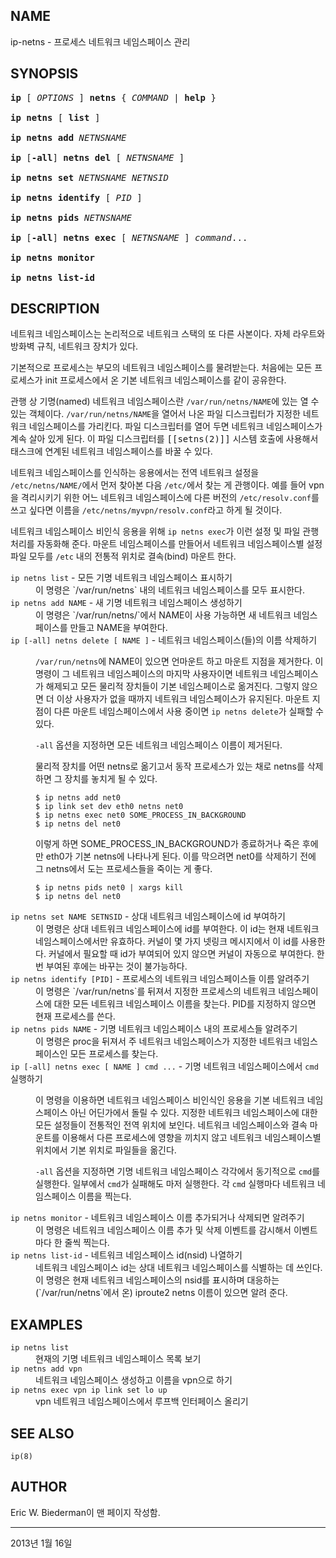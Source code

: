 ## NAME

ip-netns - 프로세스 네트워크 네임스페이스 관리

## SYNOPSIS

<pre>
<strong>ip</strong> [ <em>OPTIONS</em> ] <strong>netns</strong> { <em>COMMAND</em> | <strong>help</strong> }

<strong>ip netns</strong> [ <strong>list</strong> ]

<strong>ip netns add</strong> <em>NETNSNAME</em>

<strong>ip</strong> [<strong>-all</strong>] <strong>netns del</strong> [ <em>NETNSNAME</em> ]

<strong>ip netns set</strong> <em>NETNSNAME NETNSID</em>

<strong>ip netns identify</strong> [ <em>PID</em> ]

<strong>ip netns pids</strong> <em>NETNSNAME</em>

<strong>ip</strong> [<strong>-all</strong>] <strong>netns exec</strong> [ <em>NETNSNAME</em> ] <em>command</em>...

<strong>ip netns monitor</strong>

<strong>ip netns list-id</strong>
</pre>

## DESCRIPTION

네트워크 네임스페이스는 논리적으로 네트워크 스택의 또 다른 사본이다. 자체 라우트와 방화벽 규칙, 네트워크 장치가 있다.

기본적으로 프로세스는 부모의 네트워크 네임스페이스를 물려받는다. 처음에는 모든 프로세스가 init 프로세스에서 온 기본 네트워크 네임스페이스를 같이 공유한다.

관행 상 기명(named) 네트워크 네임스페이스란 `/var/run/netns/NAME`에 있는 열 수 있는 객체이다. `/var/run/netns/NAME`을 열어서 나온 파일 디스크립터가 지정한 네트워크 네임스페이스를 가리킨다. 파일 디스크립터를 열어 두면 네트워크 네임스페이스가 계속 살아 있게 된다. 이 파일 디스크립터를 <tt>[[setns(2)]]</tt> 시스템 호출에 사용해서 태스크에 연계된 네트워크 네임스페이스를 바꿀 수 있다.

네트워크 네임스페이스를 인식하는 응용에서는 전역 네트워크 설정을 `/etc/netns/NAME/`에서 먼저 찾아본 다음 `/etc/`에서 찾는 게 관행이다. 예를 들어 vpn을 격리시키기 위한 어느 네트워크 네임스페이스에 다른 버전의 `/etc/resolv.conf`를 쓰고 싶다면 이름을 `/etc/netns/myvpn/resolv.conf`라고 하게 될 것이다.

네트워크 네임스페이스 비인식 응용을 위해 `ip netns exec`가 이런 설정 및 파일 관행 처리를 자동화해 준다. 마운트 네임스페이스를 만들어서 네트워크 네임스페이스별 설정 파일 모두를 `/etc` 내의 전통적 위치로 결속(bind) 마운트 한다.

<dl>
<dt><code>ip netns list</code> - 모든 기명 네트워크 네임스페이스 표시하기</dt>
<dd>
이 명령은 `/var/run/netns` 내의 네트워크 네임스페이스를 모두 표시한다.
</dd>

<dt><code>ip netns add NAME</code> - 새 기명 네트워크 네임스페이스 생성하기</dt>
<dd>
이 명령은 `/var/run/netns/`에서 NAME이 사용 가능하면 새 네트워크 네임스페이스를 만들고 NAME을 부여한다.
</dd>

<dt><code>ip [-all] netns delete [ NAME ]</code> - 네트워크 네임스페이스(들)의 이름 삭제하기</dt>
<dd>

`/var/run/netns`에 NAME이 있으면 언마운트 하고 마운트 지점을 제거한다. 이 명령이 그 네트워크 네임스페이스의 마지막 사용자이면 네트워크 네임스페이스가 해제되고 모든 물리적 장치들이 기본 네임스페이스로 옮겨진다. 그렇지 않으면 더 이상 사용자가 없을 때까지 네트워크 네임스페이스가 유지된다. 마운트 지점이 다른 마운트 네임스페이스에서 사용 중이면 `ip netns delete`가 실패할 수 있다.

`-all` 옵션을 지정하면 모든 네트워크 네임스페이스 이름이 제거된다.

물리적 장치를 어떤 netns로 옮기고서 동작 프로세스가 있는 채로 netns를 삭제하면 그 장치를 놓치게 될 수 있다.

```
$ ip netns add net0
$ ip link set dev eth0 netns net0
$ ip netns exec net0 SOME_PROCESS_IN_BACKGROUND
$ ip netns del net0
```

이렇게 하면 SOME_PROCESS_IN_BACKGROUND가 종료하거나 죽은 후에만 eth0가 기본 netns에 나타나게 된다. 이를 막으려면 net0를 삭제하기 전에 그 netns에서 도는 프로세스들을 죽이는 게 좋다.

```
$ ip netns pids net0 | xargs kill
$ ip netns del net0
```
</dd>

<dt><code>ip netns set NAME SETNSID</code> - 상대 네트워크 네임스페이스에 id 부여하기</dt>
<dd>
이 명령은 상대 네트워크 네임스페이스에 id를 부여한다. 이 id는 현재 네트워크 네임스페이스에서만 유효하다. 커널이 몇 가지 넷링크 메시지에서 이 id를 사용한다. 커널에서 필요할 때 id가 부여되어 있지 않으면 커널이 자동으로 부여한다. 한번 부여된 후에는 바꾸는 것이 불가능하다.
</dd>

<dt><code>ip netns identify [PID]</code> - 프로세스의 네트워크 네임스페이스들 이름 알려주기</dt>
<dd>
이 명령은 `/var/run/netns`를 뒤져서 지정한 프로세스의 네트워크 네임스페이스에 대한 모든 네트워크 네임스페이스 이름을 찾는다. PID를 지정하지 않으면 현재 프로세스를 쓴다.
</dd>

<dt><code>ip netns pids NAME</code> - 기명 네트워크 네임스페이스 내의 프로세스들 알려주기</dt>
<dd>
이 명령은 proc을 뒤져서 주 네트워크 네임스페이스가 지정한 네트워크 네임스페이스인 모든 프로세스를 찾는다.
</dd>

<dt><code>ip [-all] netns exec [ NAME ] cmd ...</code> - 기명 네트워크 네임스페이스에서 <code>cmd</code> 실행하기</dt>
<dd>

이 명령을 이용하면 네트워크 네임스페이스 비인식인 응용을 기본 네트워크 네임스페이스 아닌 어딘가에서 돌릴 수 있다. 지정한 네트워크 네임스페이스에 대한 모든 설정들이 전통적인 전역 위치에 보인다. 네트워크 네임스페이스와 결속 마운트를 이용해서 다른 프로세스에 영향을 끼치지 않고 네트워크 네임스페이스별 위치에서 기본 위치로 파일들을 옮긴다.

`-all` 옵션을 지정하면 기명 네트워크 네임스페이스 각각에서 동기적으로 `cmd`를 실행한다. 일부에서 `cmd`가 실패해도 마저 실행한다. 각 `cmd` 실행마다 네트워크 네임스페이스 이름을 찍는다.
</dd>

<dt><code>ip netns monitor</code> - 네트워크 네임스페이스 이름 추가되거나 삭제되면 알려주기</dt>
<dd>
이 명령은 네트워크 네임스페이스 이름 추가 및 삭제 이벤트를 감시해서 이벤트마다 한 줄씩 찍는다.
</dd>

<dt><code>ip netns list-id</code> - 네트워크 네임스페이스 id(nsid) 나열하기</dt>
<dd>
네트워크 네임스페이스 id는 상대 네트워크 네임스페이스를 식별하는 데 쓰인다. 이 명령은 현재 네트워크 네임스페이스의 nsid를 표시하며 대응하는 (`/var/run/netns`에서 온) iproute2 netns 이름이 있으면 알려 준다.
</dd>
</dl>

## EXAMPLES

<dl>
<dt><code>ip netns list</code></dt>
<dd>현재의 기명 네트워크 네임스페이스 목록 보기</dd>

<dt><code>ip netns add vpn</code></dt>
<dd>네트워크 네임스페이스 생성하고 이름을 vpn으로 하기</dd>

<dt><code>ip netns exec vpn ip link set lo up</code></dt>
<dd>vpn 네트워크 네임스페이스에서 루프백 인터페이스 올리기</dd>
</dl>

## SEE ALSO

`ip(8)`

## AUTHOR

Eric W. Biederman이 맨 페이지 작성함.

----

2013년 1월 16일

